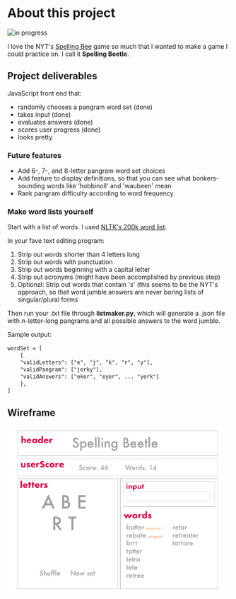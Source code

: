 # About this project 

![in progress](https://img.shields.io/badge/Status-In%20progress-yellowgreen.svg)

I love the NYT's [Spelling Bee](https://www.nytimes.com/puzzles/spelling-bee) game so much that I wanted to make a game I could practice on. I call it **Spelling Beetle**. 

## Project deliverables
JavaScript front end that:
- randomly chooses a pangram word set (done)
- takes input (done)
- evaluates answers (done)
- scores user progress (done)
- looks pretty
	
### Future features
- Add 6-, 7-, and 8-letter pangram word set choices
- Add feature to display definitions, so that you can see what bonkers-sounding words like 'hobbinoll' and 'waubeen' mean
- Rank pangram difficulty according to word frequency

### Make word lists yourself
Start with a list of words. I used [NLTK's 200k word list](http://www.nltk.org/).

In your fave text editing program: 
1. Strip out words shorter than 4 letters long
1. Strip out words with punctuation 
1. Strip out words beginning with a capital letter
1. Strip out acronyms (might have been accomplished by previous step)
1. Optional: Strip out words that contain 's' (this seems to be the NYT's approach, so that word jumble answers are never boring lists of singular/plural forms

Then run your .txt file through **listmaker.py**, which will generate a .json file with *n*-letter-long pangrams and all possible answers to the word jumble. 

Sample output: 
```
wordSet = [
	{
	"validLetters": ["e", "j", "k", "r", "y"], 
	"validPangram": ["jerky"], 
	"validAnswers": ["eker", "eyer", ... "yerk"]
	},
]
```

## Wireframe

![Wireframe](wireframe.jpg)
